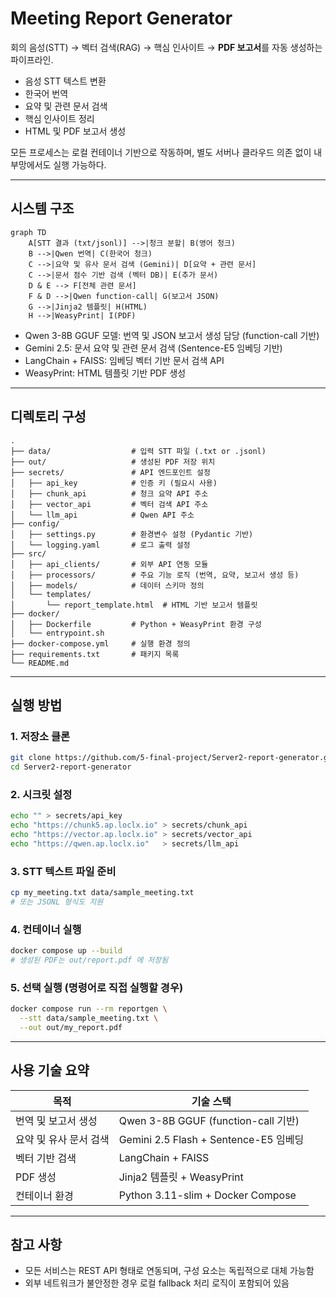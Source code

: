 # Meeting Report Generator

회의 음성(STT) → 벡터 검색(RAG) → 핵심 인사이트 → **PDF 보고서**를 자동 생성하는 파이프라인.

- 음성 STT 텍스트 변환
- 한국어 번역
- 요약 및 관련 문서 검색
- 핵심 인사이트 정리
- HTML 및 PDF 보고서 생성

모든 프로세스는 로컬 컨테이너 기반으로 작동하며, 별도 서버나 클라우드 의존 없이 내부망에서도 실행 가능하다.

---

## 시스템 구조

```mermaid
graph TD
    A[STT 결과 (txt/jsonl)] -->|청크 분할| B(영어 청크)
    B -->|Qwen 번역| C(한국어 청크)
    C -->|요약 및 유사 문서 검색 (Gemini)| D[요약 + 관련 문서]
    C -->|문서 점수 기반 검색 (벡터 DB)| E(추가 문서)
    D & E --> F[전체 관련 문서]
    F & D -->|Qwen function-call| G(보고서 JSON)
    G -->|Jinja2 템플릿| H(HTML)
    H -->|WeasyPrint| I(PDF)
```

- Qwen 3-8B GGUF 모델: 번역 및 JSON 보고서 생성 담당 (function-call 기반)
- Gemini 2.5: 문서 요약 및 관련 문서 검색 (Sentence-E5 임베딩 기반)
- LangChain + FAISS: 임베딩 벡터 기반 문서 검색 API
- WeasyPrint: HTML 템플릿 기반 PDF 생성

---

## 디렉토리 구성

```
.
├── data/                  # 입력 STT 파일 (.txt or .jsonl)
├── out/                   # 생성된 PDF 저장 위치
├── secrets/               # API 엔드포인트 설정
│   ├── api_key            # 인증 키 (필요시 사용)
│   ├── chunk_api          # 청크 요약 API 주소
│   ├── vector_api         # 벡터 검색 API 주소
│   └── llm_api            # Qwen API 주소
├── config/
│   ├── settings.py        # 환경변수 설정 (Pydantic 기반)
│   └── logging.yaml       # 로그 출력 설정
├── src/
│   ├── api_clients/       # 외부 API 연동 모듈
│   ├── processors/        # 주요 기능 로직 (번역, 요약, 보고서 생성 등)
│   ├── models/            # 데이터 스키마 정의
│   └── templates/
│       └── report_template.html  # HTML 기반 보고서 템플릿
├── docker/
│   ├── Dockerfile         # Python + WeasyPrint 환경 구성
│   └── entrypoint.sh
├── docker-compose.yml     # 실행 환경 정의
├── requirements.txt       # 패키지 목록
└── README.md
```

---

## 실행 방법

### 1. 저장소 클론
```bash
git clone https://github.com/5-final-project/Server2-report-generator.git
cd Server2-report-generator
```

### 2. 시크릿 설정
```bash
echo "" > secrets/api_key
echo "https://chunk5.ap.loclx.io" > secrets/chunk_api
echo "https://vector.ap.loclx.io" > secrets/vector_api
echo "https://qwen.ap.loclx.io"   > secrets/llm_api
```

### 3. STT 텍스트 파일 준비
```bash
cp my_meeting.txt data/sample_meeting.txt
# 또는 JSONL 형식도 지원
```

### 4. 컨테이너 실행
```bash
docker compose up --build
# 생성된 PDF는 out/report.pdf 에 저장됨
```

### 5. 선택 실행 (명령어로 직접 실행할 경우)
```bash
docker compose run --rm reportgen \
  --stt data/sample_meeting.txt \
  --out out/my_report.pdf
```

---

## 사용 기술 요약

| 목적                 | 기술 스택                              |
|----------------------|-----------------------------------------|
| 번역 및 보고서 생성  | Qwen 3-8B GGUF (function-call 기반)     |
| 요약 및 유사 문서 검색 | Gemini 2.5 Flash + Sentence-E5 임베딩  |
| 벡터 기반 검색        | LangChain + FAISS                      |
| PDF 생성             | Jinja2 템플릿 + WeasyPrint             |
| 컨테이너 환경         | Python 3.11-slim + Docker Compose       |

---

## 참고 사항

- 모든 서비스는 REST API 형태로 연동되며, 구성 요소는 독립적으로 대체 가능함
- 외부 네트워크가 불안정한 경우 로컬 fallback 처리 로직이 포함되어 있음
